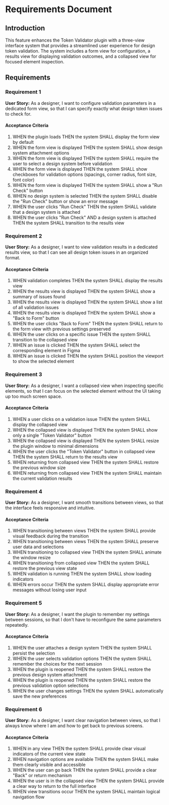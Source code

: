 # Requirements Document

## Introduction

This feature enhances the Token Validator plugin with a three-view interface system that provides a streamlined user experience for design token validation. The system includes a form view for configuration, a results view for displaying validation outcomes, and a collapsed view for focused element inspection.

## Requirements

### Requirement 1

**User Story:** As a designer, I want to configure validation parameters in a dedicated form view, so that I can specify exactly what design token issues to check for.

#### Acceptance Criteria

1. WHEN the plugin loads THEN the system SHALL display the form view by default
2. WHEN the form view is displayed THEN the system SHALL show design system attachment options
3. WHEN the form view is displayed THEN the system SHALL require the user to select a design system before validation
4. WHEN the form view is displayed THEN the system SHALL show checkboxes for validation options (spacings, corner radius, font size, font color)
5. WHEN the form view is displayed THEN the system SHALL show a "Run Check" button
6. WHEN no design system is selected THEN the system SHALL disable the "Run Check" button or show an error message
7. WHEN the user clicks "Run Check" THEN the system SHALL validate that a design system is attached
8. WHEN the user clicks "Run Check" AND a design system is attached THEN the system SHALL transition to the results view

### Requirement 2

**User Story:** As a designer, I want to view validation results in a dedicated results view, so that I can see all design token issues in an organized format.

#### Acceptance Criteria

1. WHEN validation completes THEN the system SHALL display the results view
2. WHEN the results view is displayed THEN the system SHALL show a summary of issues found
3. WHEN the results view is displayed THEN the system SHALL show a list of all validation issues
4. WHEN the results view is displayed THEN the system SHALL show a "Back to Form" button
5. WHEN the user clicks "Back to Form" THEN the system SHALL return to the form view with previous settings preserved
6. WHEN the user clicks on a specific issue THEN the system SHALL transition to the collapsed view
7. WHEN an issue is clicked THEN the system SHALL select the corresponding element in Figma
8. WHEN an issue is clicked THEN the system SHALL position the viewport to show the selected element

### Requirement 3

**User Story:** As a designer, I want a collapsed view when inspecting specific elements, so that I can focus on the selected element without the UI taking up too much screen space.

#### Acceptance Criteria

1. WHEN a user clicks on a validation issue THEN the system SHALL display the collapsed view
2. WHEN the collapsed view is displayed THEN the system SHALL show only a single "Token Validator" button
3. WHEN the collapsed view is displayed THEN the system SHALL resize the plugin window to minimal dimensions
4. WHEN the user clicks the "Token Validator" button in collapsed view THEN the system SHALL return to the results view
5. WHEN returning from collapsed view THEN the system SHALL restore the previous window size
6. WHEN returning from collapsed view THEN the system SHALL maintain the current validation results

### Requirement 4

**User Story:** As a designer, I want smooth transitions between views, so that the interface feels responsive and intuitive.

#### Acceptance Criteria

1. WHEN transitioning between views THEN the system SHALL provide visual feedback during the transition
2. WHEN transitioning between views THEN the system SHALL preserve user data and selections
3. WHEN transitioning to collapsed view THEN the system SHALL animate the window resize
4. WHEN transitioning from collapsed view THEN the system SHALL restore the previous view state
5. WHEN validation is running THEN the system SHALL show loading indicators
6. WHEN errors occur THEN the system SHALL display appropriate error messages without losing user input

### Requirement 5

**User Story:** As a designer, I want the plugin to remember my settings between sessions, so that I don't have to reconfigure the same parameters repeatedly.

#### Acceptance Criteria

1. WHEN the user attaches a design system THEN the system SHALL persist the selection
2. WHEN the user selects validation options THEN the system SHALL remember the choices for the next session
3. WHEN the plugin is reopened THEN the system SHALL restore the previous design system attachment
4. WHEN the plugin is reopened THEN the system SHALL restore the previous validation option selections
5. WHEN the user changes settings THEN the system SHALL automatically save the new preferences

### Requirement 6

**User Story:** As a designer, I want clear navigation between views, so that I always know where I am and how to get back to previous screens.

#### Acceptance Criteria

1. WHEN in any view THEN the system SHALL provide clear visual indicators of the current view state
2. WHEN navigation options are available THEN the system SHALL make them clearly visible and accessible
3. WHEN the user can go back THEN the system SHALL provide a clear "Back" or return mechanism
4. WHEN the user is in the collapsed view THEN the system SHALL provide a clear way to return to the full interface
5. WHEN view transitions occur THEN the system SHALL maintain logical navigation flow